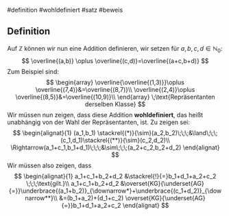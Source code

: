 #definition #wohldefiniert #satz #beweis 
## Definition
Auf $\mathbb{Z}$ können wir nun eine Addition definieren, wir setzen für $a,b,c,d \in \mathbb{N}_0$:
$$
\overline{(a,b)} \oplus \overline{(c,d)}=\overline{(a+c,b+d)}
$$
Zum Beispiel sind:$$
\begin{array}
\overline{\overline{(1,3)}}\oplus \overline{(7,4)}&=\overline{(8,7)}\\
\overline{(2,4)}\oplus \overline{(8,5)}&=\overline{(10,9)}\\
\end{array} \;\text{Repräsentanten derselben Klasse}
$$
Wir müssen nun zeigen, dass diese Addition **wohldefiniert**, das heißt unabhängig von der Wahl der Repräsentanten, ist. Zu zeigen sei:
$$
\begin{alignat}{1}
(a_1,b_1) \stackrel{(*)}{\sim}(a_2,b_2)\;\;\;&\land\;\;\;(c_1,d_1)\stackrel{(**)}{\sim}(c_2,d_2)\\
\Rightarrow(a_1+c_1,b_1+d_1)\;\;\;&\sim\;\;\;(a_2+c_2,b_2+d_2)
\end{alignat}
$$
Wir müssen also zeigen, dass $$
\begin{alignat}{1}
a_1+c_1+b_2+d_2 &\stackrel{!}{=}b_1+d_1+a_2+c_2 \;\;\;\text{gilt.}\\
a_1+c_1+b_2+d_2 &\overset{KG}{\underset{AG}{=}}\underbrace{(a_1+b_2)}_{\downarrow*}+\underbrace{(c_1+d_2)}_{\downarrow**}\\
&=(b_1+a_2)+(d_1+c_2) \overset{KG}{\underset{AG}{=}}b_1+d_1+a_2+c_2
\end{alignat}
$$
	